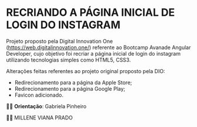 # RECRIANDO A PÁGINA INICIAL DE LOGIN DO INSTAGRAM 

Projeto proposto pela Digital Innovation One  (https://web.digitalinnovation.one/) referente ao Bootcamp Avanade Angular Developer, cujo objetivo foi recriar a página inicial de login do instagram utilizando tecnologias simples como HTML5, CSS3.

Alterações feitas referentes ao projeto original proposto pela DIO:

- Redirecionamento para a página da Apple Store;
- Redirecionamento para a página Google Play;
- Favicon adicionado.

:woman_teacher: **Orientação**: Gabriela Pinheiro

:woman_technologist: MILLENE VIANA PRADO


